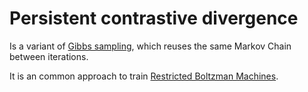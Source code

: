 # Persistent contrastive divergence

Is a variant of [Gibbs sampling](gibs_sampling.md), which reuses the same Markov Chain between iterations.

It is an common approach to train [Restricted Boltzman Machines](restricted_boltzman_machine.md).